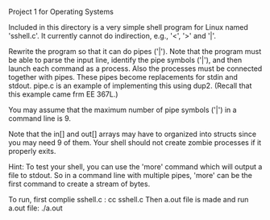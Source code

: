 Project 1 for Operating Systems

Included in this directory is a very simple shell program
for Linux named 'sshell.c'.  It currently cannot do
indirection, e.g., '<', '>' and '|'.

Rewrite the program so that it can do pipes ('|').  Note
that the program must be able to parse the input line,
identify the pipe symbols ('|'), and then launch each
command as a process.  Also the processes must be connected
together with pipes.  These pipes become replacements for
stdin and stdout.  pipe.c is an example of implementing this
using dup2.  (Recall that this example came frm EE 367L.)

You may assume that the maximum number of pipe symbols ('|')
in a command line is 9.

Note that the in[] and out[] arrays may have
to organized into structs since you may need 9 of them.
Your shell should not create zombie processes if it properly
exits.

Hint:  To test your shell, you can use the 'more' command
which will output a file to stdout.  So in a command line
with multiple pipes, 'more' can be the first command to
create a stream of bytes.

To run, first complie sshell.c : cc sshell.c
Then a.out file is made and run a.out file: ./a.out


